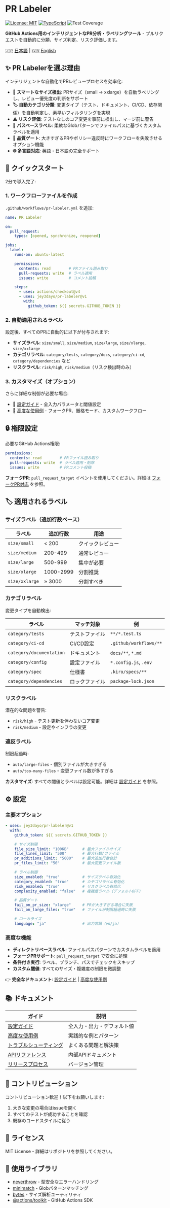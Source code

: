 # PR Labeler

[![License: MIT](https://img.shields.io/badge/License-MIT-yellow.svg)](https://opensource.org/licenses/MIT)
[![TypeScript](https://img.shields.io/badge/TypeScript-5.0+-blue.svg)](https://www.typescriptlang.org/)
![Test Coverage](https://img.shields.io/badge/Coverage-93%25-green.svg)

**GitHub Actions用のインテリジェントなPR分析・ラベリングツール** - プルリクエストを自動的に分類、サイズ判定、リスク評価します。

🇯🇵 [日本語](README.ja.md) | 🇬🇧 [English](README.md)

## ✨ PR Labelerを選ぶ理由

インテリジェントな自動化でPRレビュープロセスを効率化:

- **📏 スマートなサイズ検出**: PRサイズ（small → xxlarge）を自動ラベリングし、レビュー優先度の判断をサポート
- **🏷️ 自動カテゴリ分類**: 変更タイプ（テスト、ドキュメント、CI/CD、依存関係）を自動判定し、素早いフィルタリングを実現
- **⚠️ リスク評価**: テストなしのコア変更を事前に検出し、マージ前に警告
- **📁 パスベースラベル**: 柔軟なGlobパターンでファイルパスに基づくカスタムラベルを適用
- **🚦 品質ゲート**: 大きすぎるPRやポリシー違反時にワークフローを失敗させるオプション機能
- **🌐 多言語対応**: 英語・日本語の完全サポート

## 🚀 クイックスタート

2分で導入完了:

### 1. ワークフローファイルを作成

`.github/workflows/pr-labeler.yml` を追加:

```yaml
name: PR Labeler

on:
  pull_request:
    types: [opened, synchronize, reopened]

jobs:
  label:
    runs-on: ubuntu-latest

    permissions:
      contents: read        # PRファイル読み取り
      pull-requests: write  # ラベル適用
      issues: write         # コメント投稿

    steps:
      - uses: actions/checkout@v4
      - uses: jey3dayo/pr-labeler@v1
        with:
          github_token: ${{ secrets.GITHUB_TOKEN }}
```

### 2. 自動適用されるラベル

設定後、すべてのPRに自動的に以下が付与されます:

- **サイズラベル**: `size/small`, `size/medium`, `size/large`, `size/xlarge`, `size/xxlarge`
- **カテゴリラベル**: `category/tests`, `category/docs`, `category/ci-cd`, `category/dependencies` など
- **リスクラベル**: `risk/high`, `risk/medium`（リスク検出時のみ）

### 3. カスタマイズ（オプション）

さらに詳細な制御が必要な場合:

- 📖 [設定ガイド](docs/configuration.md) - 全入力パラメータと閾値設定
- 🔧 [高度な使用例](docs/advanced-usage.md) - フォークPR、厳格モード、カスタムワークフロー

## 🔒 権限設定

必要なGitHub Actions権限:

```yaml
permissions:
  contents: read        # PRファイル読み取り
  pull-requests: write  # ラベル適用・削除
  issues: write         # PRコメント投稿
```

**フォークPR**: `pull_request_target` イベントを使用してください。詳細は [フォークPR対応](docs/advanced-usage.md#fork-pr-handling) を参照。

## 🏷️ 適用されるラベル

### サイズラベル（追加行数ベース）

| ラベル         | 追加行数  | 用途             |
| -------------- | --------- | ---------------- |
| `size/small`   | < 200     | クイックレビュー |
| `size/medium`  | 200-499   | 通常レビュー     |
| `size/large`   | 500-999   | 集中が必要       |
| `size/xlarge`  | 1000-2999 | 分割推奨         |
| `size/xxlarge` | ≥ 3000    | 分割すべき       |

### カテゴリラベル

変更タイプを自動検出:

| ラベル                   | マッチ対象     | 例                     |
| ------------------------ | -------------- | ---------------------- |
| `category/tests`         | テストファイル | `**/*.test.ts`         |
| `category/ci-cd`         | CI/CD設定      | `.github/workflows/**` |
| `category/documentation` | ドキュメント   | `docs/**`, `*.md`      |
| `category/config`        | 設定ファイル   | `*.config.js`, `.env`  |
| `category/spec`          | 仕様書         | `.kiro/specs/**`       |
| `category/dependencies`  | ロックファイル | `package-lock.json`    |

### リスクラベル

潜在的な問題を警告:

- `risk/high` - テスト更新を伴わないコア変更
- `risk/medium` - 設定やインフラの変更

### 違反ラベル

制限超過時:

- `auto/large-files` - 個別ファイルが大きすぎる
- `auto/too-many-files` - 変更ファイル数が多すぎる

**カスタマイズ**: すべての閾値とラベルは設定可能。詳細は [設定ガイド](docs/configuration.md#label-thresholds-defaults) を参照。

## ⚙️ 設定

### 主要オプション

```yaml
- uses: jey3dayo/pr-labeler@v1
  with:
    github_token: ${{ secrets.GITHUB_TOKEN }}

    # サイズ制限
    file_size_limit: "100KB"      # 最大ファイルサイズ
    file_lines_limit: "500"       # 最大行数/ファイル
    pr_additions_limit: "5000"    # 最大追加行数合計
    pr_files_limit: "50"          # 最大変更ファイル数

    # ラベル制御
    size_enabled: "true"          # サイズラベル有効化
    category_enabled: "true"      # カテゴリラベル有効化
    risk_enabled: "true"          # リスクラベル有効化
    complexity_enabled: "false"   # 複雑度ラベル（デフォルトOFF）

    # 品質ゲート
    fail_on_pr_size: "xlarge"     # PRが大きすぎる場合に失敗
    fail_on_large_files: "true"   # ファイルが制限超過時に失敗

    # ローカライズ
    language: "ja"                # 出力言語（en/ja）
```

### 高度な機能

- **ディレクトリベースラベル**: ファイルパスパターンでカスタムラベルを適用
- **フォークPRサポート**: `pull_request_target` で安全に処理
- **条件付き実行**: ラベル、ブランチ、パスでチェックをスキップ
- **カスタム閾値**: すべてのサイズ・複雑度の制限を微調整

👉 **完全なドキュメント**: [設定ガイド](docs/configuration.md) | [高度な使用例](docs/advanced-usage.md)

## 📚 ドキュメント

| ガイド                                            | 説明                       |
| ------------------------------------------------- | -------------------------- |
| [設定ガイド](docs/configuration.md)               | 全入力・出力・デフォルト値 |
| [高度な使用例](docs/advanced-usage.md)            | 実践的な例とパターン       |
| [トラブルシューティング](docs/troubleshooting.md) | よくある問題と解決策       |
| [APIリファレンス](docs/API.md)                    | 内部APIドキュメント        |
| [リリースプロセス](docs/release-process.md)       | バージョン管理             |

## 🤝 コントリビューション

コントリビューション歓迎！以下をお願いします:

1. 大きな変更の場合はissueを開く
2. すべてのテストが成功することを確認
3. 既存のコードスタイルに従う

## 📄 ライセンス

MIT License - 詳細はリポジトリを参照してください。

## 🙏 使用ライブラリ

- [neverthrow](https://github.com/supermacro/neverthrow) - 型安全なエラーハンドリング
- [minimatch](https://github.com/isaacs/minimatch) - Globパターンマッチング
- [bytes](https://github.com/visionmedia/bytes.js) - サイズ解析ユーティリティ
- [@actions/toolkit](https://github.com/actions/toolkit) - GitHub Actions SDK
